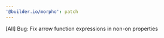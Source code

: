 ```yaml
---
'@builder.io/morpho': patch
---
```


[All] Bug: Fix arrow function expressions in non-on properties
